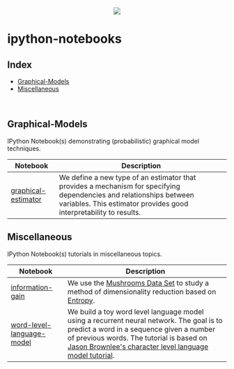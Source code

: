 <br/>
<p align="center">
  <img src="https://sebastianraschka.com/images/blog/2014/install_python_sci_pkgs/python_sci_pack_ing.png">
</p>

# ipython-notebooks

## Index

* [Graphical-Models](#graphical-models)
* [Miscellaneous](#miscellaneous)
<br>

## Graphical-Models

IPython Notebook(s) demonstrating (probabilistic) graphical model techniques.

| Notebook | Description |
|--------------------------------------------------------------------------------------------------------------|-------------------------------------------------------------------------------------------------------------------------------------------------------------------|
| [graphical-estimator](https://github.com/siryog90/ipython-notebooks/blob/master/graphical_estimator/GraphicalEstimator.ipynb) | We define a new type of an estimator that provides a mechanism for specifying dependencies and relationships between variables. This estimator provides good interpretability to results. |

## Miscellaneous

IPython Notebook(s) tutorials in miscellaneous topics.

| Notebook | Description |
|--------------------------------------------------------------------------------------------------------------|-------------------------------------------------------------------------------------------------------------------------------------------------------------------|
| [information-gain](https://github.com/siryog90/ipython-notebooks/blob/master/misc/information_gain.ipynb) | We use the [Mushrooms Data Set](https://archive.ics.uci.edu/ml/datasets/mushroom) to study a method of dimensionality reduction based on [Entropy](https://en.wikipedia.org/wiki/Entropy#Information_theory). |
| [word-level-language-model](https://github.com/siryog90/ipython-notebooks/blob/master/misc/word_level_language_model.ipynb) | We build a toy word level language model using a recurrent neural network. The goal is to predict a word in a sequence given a number of previous words. The tutorial is based on [Jason Brownlee's character level language model tutorial](https://machinelearningmastery.com/how-to-develop-a-word-level-neural-language-model-in-keras/). |

